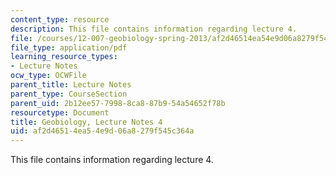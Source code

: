 ```yaml
---
content_type: resource
description: This file contains information regarding lecture 4.
file: /courses/12-007-geobiology-spring-2013/af2d46514ea54e9d06a8279f545c364a_MIT12_007S13_Lec4.pdf
file_type: application/pdf
learning_resource_types:
- Lecture Notes
ocw_type: OCWFile
parent_title: Lecture Notes
parent_type: CourseSection
parent_uid: 2b12ee57-7998-8ca8-87b9-54a54652f78b
resourcetype: Document
title: Geobiology, Lecture Notes 4
uid: af2d4651-4ea5-4e9d-06a8-279f545c364a
---
```

This file contains information regarding lecture 4.

